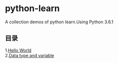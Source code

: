 # python-learn
A collection demos of python learn.Using Python 3.6.1
## 目录  
1.[Hello World](https://github.com/fwk1010/python-learn/blob/master/hi.py)  
2.[Data type and variable](https://github.com/fwk1010/python-learn/blob/master/dataTypeAndVariable.py)


